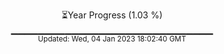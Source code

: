 <p align="center">
⏳Year Progress (1.03 %) <br>
▁▁▁▁▁▁▁▁▁▁▁▁▁▁▁▁▁▁▁▁▁▁▁▁▁▁▁▁▁▁ <br>
<sub>Updated: Wed, 04 Jan 2023 18:02:40 GMT</sub>
</p>

